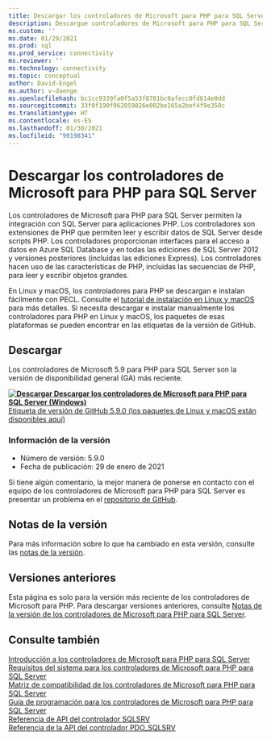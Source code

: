 ```yaml
---
title: Descargar los controladores de Microsoft para PHP para SQL Server
description: Descargue controladores de Microsoft para PHP para SQL Server para desarrollar aplicaciones PHP que se conectan a SQL Server y Azure SQL Database.
ms.custom: ''
ms.date: 01/29/2021
ms.prod: sql
ms.prod_service: connectivity
ms.reviewer: ''
ms.technology: connectivity
ms.topic: conceptual
author: David-Engel
ms.author: v-daenge
ms.openlocfilehash: bc1cc9339fa0f5a53f8781bc0afecc0fd614e0dd
ms.sourcegitcommit: 33f0f190f962059826e002be165a2bef4f9e350c
ms.translationtype: HT
ms.contentlocale: es-ES
ms.lasthandoff: 01/30/2021
ms.locfileid: "99198341"
---
```

# <a name="download-the-microsoft-drivers-for-php-for-sql-server"></a>Descargar los controladores de Microsoft para PHP para SQL Server

Los controladores de Microsoft para PHP para SQL Server permiten la integración con SQL Server para aplicaciones PHP. Los controladores son extensiones de PHP que permiten leer y escribir datos de SQL Server desde scripts PHP. Los controladores proporcionan interfaces para el acceso a datos en Azure SQL Database y en todas las ediciones de SQL Server 2012 y versiones posteriores (incluidas las ediciones Express). Los controladores hacen uso de las características de PHP, incluidas las secuencias de PHP, para leer y escribir objetos grandes.

En Linux y macOS, los controladores para PHP se descargan e instalan fácilmente con PECL. Consulte el [tutorial de instalación en Linux y macOS](installation-tutorial-linux-mac.md) para más detalles. Si necesita descargar e instalar manualmente los controladores para PHP en Linux y macOS, los paquetes de esas plataformas se pueden encontrar en las etiquetas de la versión de GitHub.

## <a name="download"></a>Descargar

Los controladores de Microsoft 5.9 para PHP para SQL Server son la versión de disponibilidad general (GA) más reciente.

**[![Descargar](../../ssms/media/download-icon.png) Descargar los controladores de Microsoft para PHP para SQL Server (Windows)](https://go.microsoft.com/fwlink/?linkid=2152937)**  
[Etiqueta de versión de GitHub 5.9.0 (los paquetes de Linux y macOS están disponibles aquí)](https://github.com/Microsoft/msphpsql/releases/tag/v5.9.0)

### <a name="version-information"></a>Información de la versión

- Número de versión: 5.9.0
- Fecha de publicación: 29 de enero de 2021

Si tiene algún comentario, la mejor manera de ponerse en contacto con el equipo de los controladores de Microsoft para PHP para SQL Server es presentar un problema en el [repositorio de GitHub](https://github.com/Microsoft/msphpsql/issues).

## <a name="release-notes"></a>Notas de la versión

Para más información sobre lo que ha cambiado en esta versión, consulte las [notas de la versión](release-notes-php-sql-driver.md).

## <a name="previous-releases"></a>Versiones anteriores

Esta página es solo para la versión más reciente de los controladores de Microsoft para PHP. Para descargar versiones anteriores, consulte [Notas de la versión de los controladores de Microsoft para PHP para SQL Server](release-notes-php-sql-driver.md#previous-releases).

## <a name="see-also"></a>Consulte también

[Introducción a los controladores de Microsoft para PHP para SQL Server](getting-started-with-the-php-sql-driver.md)  
[Requisitos del sistema para los controladores de Microsoft para PHP para SQL Server](system-requirements-for-the-php-sql-driver.md)  
[Matriz de compatibilidad de los controladores de Microsoft para PHP para SQL Server](microsoft-php-drivers-for-sql-server-support-matrix.md)  
[Guía de programación para los controladores de Microsoft para PHP para SQL Server](programming-guide-for-php-sql-driver.md)  
[Referencia de API del controlador SQLSRV](sqlsrv-driver-api-reference.md)  
[Referencia de la API del controlador PDO_SQLSRV](pdo-sqlsrv-driver-reference.md)  
